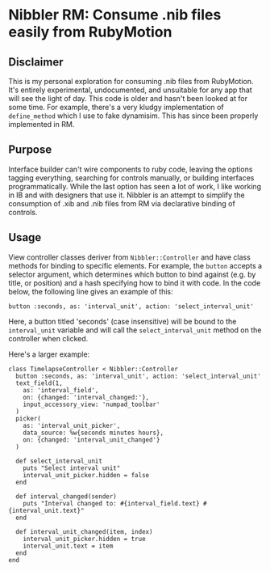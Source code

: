# Nibbler RM: Consume .nib files easily from RubyMotion

## Disclaimer
This is my personal exploration for consuming .nib files from RubyMotion. It's entirely experimental, undocumented, and unsuitable for any app that will see the light of day. This code is older and hasn't been looked at for some time. For example, there's a very kludgy implementation of `define_method` which I use to fake dynamisim. This has since been properly implemented in RM.

## Purpose

Interface builder can't wire components to ruby code, leaving the options tagging everything, searching for controls manually, or building interfaces programmatically. While the last option has seen a lot of work, I like working in IB and with designers that use it. Nibbler is an attempt to simplify the consumption of .xib and .nib files from RM via declarative binding of controls.

## Usage

View controller classes deriver from `Nibbler::Controller` and have class methods for binding to specific elements. For example, the `button` accepts a selector argument, which determines which button to bind against (e.g. by title, or position) and a hash specifying how to bind it with code. In the code below, the following line gives an example of this:

    button :seconds, as: 'interval_unit', action: 'select_interval_unit'

Here, a button titled 'seconds' (case insensitive) will be bound to the `interval_unit` variable and will call the `select_interval_unit` method on the controller when clicked.

Here's a larger example:

    class TimelapseController < Nibbler::Controller
      button :seconds, as: 'interval_unit', action: 'select_interval_unit'
      text_field(1, 
        as: 'interval_field', 
        on: {changed: 'interval_changed:'},
        input_accessory_view: 'numpad_toolbar'
      )
      picker(
        as: 'interval_unit_picker',
        data_source: %w{seconds minutes hours},
        on: {changed: 'interval_unit_changed'}
      )

      def select_interval_unit
        puts "Select interval unit"
        interval_unit_picker.hidden = false
      end

      def interval_changed(sender)
        puts "Interval changed to: #{interval_field.text} #{interval_unit.text}"    
      end

      def interval_unit_changed(item, index)    
        interval_unit_picker.hidden = true
        interval_unit.text = item
      end
    end

